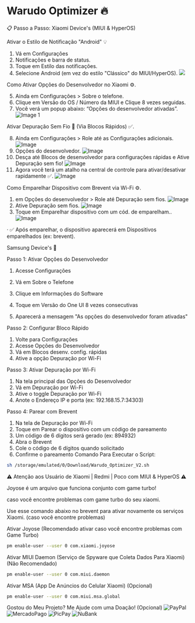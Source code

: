 # Warudo Optimizer 🔥

📋 Passo a Passo:
Xiaomi Device's (MIUI & HyperOS)

Ativar o Estilo de Notificação "Android" 💡

1. Vá em Configurações
2. Notificações e barra de status.
3. Toque em Estilo das notificações.
4. Selecione Android (em vez do estilo "Clássico" do MIUI/HyperOS).
![](https://github.com/warudotv/Warudo_Optimizer/blob/Screenshots/IMG-20250930-WA0018.jpg)

Como Ativar Opções do Desenvolvedor no Xiaomi ⚙.


5. Ainda em Configurações > Sobre o telefone.
6. Clique em Versão do OS / Número da MIUI e Clique 8 vezes seguidas.
7. Você verá um popup abaixo: “Opções do desenvolvedor ativadas”.
![Image 1](https://github.com/warudotv/Warudo_Optimizer/blob/Screenshots/IMG-20250930-WA0015.jpg)

Ativar Depuração Sem Fio 📲 (Via Blocos Rápidos) ✅.


8. Ainda em Configurações > Role até as Configurações adicionais.
![Image](https://github.com/warudotv/Warudo_Optimizer/blob/Screenshots/IMG-20250930-WA0016.jpg)
9. Opções do desenvolvedor.
![Image](https://github.com/warudotv/Warudo_Optimizer/blob/Screenshots/IMG-20250930-WA0014.jpg)
10. Desça até Blocos de desenvolvedor para configurações rápidas e Ative Depuração sem fio!
![Image](https://github.com/warudotv/Warudo_Optimizer/blob/Screenshots/IMG-20250930-WA0021.jpg)
11. Agora você terá um atalho na central de controle para ativar/desativar rapidamente ✅.
![Image](https://github.com/warudotv/Warudo_Optimizer/blob/Screenshots/IMG-20250930-WA0022.jpg)


Como Emparelhar Dispositivo com Brevent via Wi-Fi ⚙.

1. em Opções do desenvolvedor > Role até Depuração sem fios.
![Image](https://github.com/warudotv/Warudo_Optimizer/blob/Screenshots/IMG-20250930-WA0012.jpg)
2. Ative Depuração sem fios.
![Image](https://github.com/warudotv/Warudo_Optimizer/blob/Screenshots/IMG-20250930-WA0011.jpg)
3. Toque em Emparelhar dispositivo com um cód. de emparelham..
![Image](https://github.com/warudotv/Warudo_Optimizer/blob/Screenshots/IMG-20250930-WA0010.jpg)

· ✅ Após emparelhar, o dispositivo aparecerá em Dispositivos emparelhados (ex: brevent).

Samsung Device's 🌌

Passo 1: Ativar Opções do Desenvolvedor

1. Acesse Configurações

2. Vá em Sobre o Telefone

3. Clique em Informações do Software

4. Toque em Versão do One UI 8 vezes consecutivas

5. Aparecerá a mensagem "As opções do desenvolvedor foram ativadas"

Passo 2: Configurar Bloco Rápido

1. Volte para Configurações
2. Acesse Opções do Desenvolvedor
3. Vá em Blocos desenv. config. rápidas
4. Ative a opção Depuração por Wi-Fi

Passo 3: Ativar Depuração por Wi-Fi

1. Na tela principal das Opções do Desenvolvedor
2. Vá em Depuração por Wi-Fi
3. Ative o toggle Depuração por Wi-Fi
4. Anote o Endereço IP e porta (ex: 192.168.15.7:34303)

Passo 4: Parear com Brevent

1. Na tela de Depuração por Wi-Fi
2. Toque em Parear o dispositivo com um código de pareamento
3. Um código de 6 dígitos será gerado (ex: 894932)
4. Abra o Brevent
5. Cole o código de 6 dígitos quando solicitado
6. Confirme o pareamento
Comando Para Executar o Script:
```bash
sh /storage/emulated/0/Download/Warudo_Optimizer_V2.sh

```
⚠️ Atenção aos Usuário de Xiaomi | Redmi | Poco com MIUI & HyperOS ⚠️

Joyose é um arquivo que funciona conjunto com game turbo! 

caso você encontre problemas com game turbo do seu xiaomi.

Use esse comando abaixo no brevent para ativar novamente os serviços Xiaomi. (caso você encontre problemas)

Ativar Joyose (Recomendado ativar caso você encontre problemas com Game Turbo)
```bash
pm enable-user --user 0 com.xiaomi.joyose
```
Ativar MIUI Daemon (Serviço de Spyware que Coleta Dados Para Xiaomi) (Não Recomendado)
```bash
pm enable-user --user 0 com.miui.daemon
```
Ativar MSA (App De Anúncios do Celular Xiaomi) (Opcional)
```bash
pm enable-user --user 0 com.miui.msa.global

```
Gostou do Meu Projeto? Me Ajude com uma Doação! (Opcional)
![PayPal](https://img.shields.io/badge/Doa%C3%A7%C3%A3o-green?style=flat-square&logo=paypal&logoColor=blue&logoSize=appveyor&label=PayPal&color=Blue&cacheSeconds=3600&link=https%3A%2F%2Fwww.paypal.com%2Fdonate%2F%3Fbusiness%3DFQ3GNU47EP3MY%26no_recurring%3D1%26item_name%3DTem%2BR%25241%252C50%2Ba%25C3%25AD%2BPaiz%25C3%25A3o%3F%2B%25F0%259F%25A5%25BA%26currency_code%3DBRL)
![MercadoPago](https://img.shields.io/badge/build-warudo-green?style=flat-square&logo=mercadopago&logoColor=blue&logoSize=appveyor&label=Mercado%20Pago&labelColor=white&color=Blue&cacheSeconds=3600&link=https%3A%2F%2Flink.mercadopago.com.br%2Fwarudo)
![PicPay](https://img.shields.io/badge/build-warudo-green?style=flat-square&logo=picpay&logoColor=green&logoSize=appveyor&label=PicPay&labelColor=white&color=Blue&cacheSeconds=3600&link=https%3A%2F%2Fpicpay.me%2Fwarudo750%2F0.5)
![NuBank](https://img.shields.io/badge/build-Pix-green?style=flat-square&logo=nubank&logoColor=purple&logoSize=appveyor&label=NuBank&labelColor=white&color=Blue&cacheSeconds=3600&link=https%3A%2F%2Fnubank.com.br%2Fcobrar%2Fke2ok%2F68dc8235-2165-4be6-83fe-fe3cd4fd433e)
